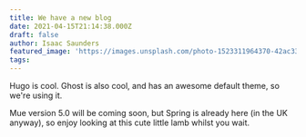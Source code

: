 ```yaml
---
title: We have a new blog
date: 2021-04-15T21:14:38.000Z
draft: false
author: Isaac Saunders
featured_image: 'https://images.unsplash.com/photo-1523311964370-42ac336c878b?ixid=MnwxMjA3fDB8MHxwaG90by1wYWdlfHx8fGVufDB8fHx8&ixlib=rb-1.2.1&auto=format&fit=crop&w=1650&q=80'
tags:
---
```


Hugo is cool. Ghost is also cool, and has an awesome default theme, so we're using it.

Mue version 5.0 will be coming soon, but Spring is already here (in the UK anyway), so enjoy looking at this cute little lamb whilst you wait.
